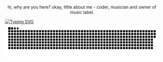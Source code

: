 <p align="center">hi, why are you here? okay, little about me - coder, musician and owner of music label.</p>
<a href="https://git.io/typing-svg"><img src="https://readme-typing-svg.herokuapp.com?font=Fira+Code&pause=1000&width=435&lines=noisy+hates+you.;i+dont+want+talk+to+you." alt="Typing SVG" /></a>
<a href=#><img src="contributions.svg"></a>
</p>
